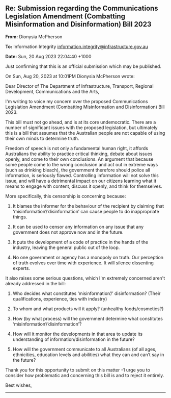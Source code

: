 ## Re: Submission regarding the Communications Legislation Amendment (Combatting Misinformation and Disinformation) Bill 2023

**From:** Dionysia McPherson

**To:** Information Integrity [<information.integrity@infrastructure.gov.au>](mailto:information.integrity@infrastructure.gov.au)

**Date:** Sun, 20 Aug 2023 22:04:40 +1000

Just confirming that this is an official submission which may be published.

On Sun, Aug 20, 2023 at 10:01PM Dionysia McPherson wrote:

Dear Director of The Department of Infrastructure, Transport, Regional Development, Communications and the
Arts,

I'm writing to voice my concern over the proposed Communications Legislation Amendment (Combatting
Misinformation and Disinformation) Bill 2023.

This bill must not go ahead, and is at its core undemocratic. There are a number of significant issues with the
proposed legislation, but ultimately this is a bill that assumes that the Australian people are not capable of using
their own minds to determine truth.

Freedom of speech is not only a fundamental human right, it affords Australians the ability to practice critical
thinking, debate about issues openly, and come to their own conclusions. An argument that because some people
come to the wrong conclusion and act out in extreme ways (such as drinking bleach), the government therefore
should police all information, is seriously flawed. Controlling information will not solve this issue, and will have a
detrimental impact on our citizens learning what it means to engage with content, discuss it openly, and think for
themselves.

More specifically, this censorship is concerning because:

1. It blames the informer for the behaviour of the recipient by claiming that ‘misinformation’/’disinformation’ can
cause people to do inappropriate things.

2. It can be used to censor any information on any issue that any government does not approve now and in
the future.

3. It puts the development of a code of practice in the hands of the industry, leaving the general public out of
the loop.

4. No one government or agency has a monopoly on truth. Our perception of truth evolves over time with
experience. It will silence dissenting experts.

It also raises some serious questions, which I'm extremely concerned aren't already addressed in the bill:

1. Who decides what constitutes ‘misinformation’/’ disinformation? (Their qualifications, experience, ties with
industry)

2. To whom and what products will it apply? (unhealthy foods/cosmetics?)

3. How (by what process) will the government determine what constitutes ‘misinformation’/’disinformation’?

4. How will it monitor the developments in that area to update its understanding of information/disinformation
in the future?

5. How will the government communicate to all Australians (of all ages, ethnicities, education levels and
abilities) what they can and can’t say in the future?

Thank you for this opportunity to submit on this matter -1 urge you to consider how problematic and concerning
this bill is and to reject it entirely.

Best wishes,


-----

